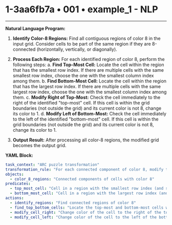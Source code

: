 # 1-3aa6fb7a • 001 • example_1 - NLP

---
**Natural Language Program:**

1. **Identify Color-8 Regions:** Find all contiguous regions of color 8 in the input grid. Consider cells to be part of the same region if they are 8-connected (horizontally, vertically, or diagonally).

2. **Process Each Region:** For each identified region of color 8, perform the following steps:
   a. **Find Top-Most Cell:** Locate the cell within the region that has the smallest row index. If there are multiple cells with the same smallest row index, choose the one with the smallest column index among them.
   b. **Find Bottom-Most Cell:** Locate the cell within the region that has the largest row index. If there are multiple cells with the same largest row index, choose the one with the smallest column index among them.
   c. **Modify Right of Top-Most:** Check the cell immediately to the right of the identified "top-most" cell. If this cell is within the grid boundaries (not outside the grid) and its current color is not 8, change its color to 1.
   d. **Modify Left of Bottom-Most:** Check the cell immediately to the left of the identified "bottom-most" cell. If this cell is within the grid boundaries (not outside the grid) and its current color is not 8, change its color to 1.

3. **Output Result:** After processing all color-8 regions, the modified grid becomes the output grid.

**YAML Block:**

```yaml
task_context: "ARC puzzle transformation"
transformation_rule: "For each connected component of color 8, modify the cell to the right of the topmost cell and the cell to the left of the bottommost cell to color 1, if they are within grid boundaries and not already color 8."
objects:
  - color_8_regions: "Connected components of cells with color 8"
predicates:
  - top_most_cell: "Cell in a region with the smallest row index (and smallest column index in case of ties)"
  - bottom_most_cell: "Cell in a region with the largest row index (and smallest column index in case of ties)"
actions:
  - identify_regions: "Find connected regions of color 8"
  - find_top_bottom_cells: "Locate the top-most and bottom-most cells within each region"
  - modify_cell_right: "Change color of the cell to the right of the top-most cell to 1 if conditions are met"
  - modify_cell_left: "Change color of the cell to the left of the bottom-most cell to 1 if conditions are met"
```
